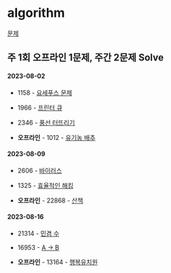 # algorithm
[문제](https://github.com/tony9402/baekjoon)

## 주 1회 오프라인 1문제,  주간 2문제 Solve
 
#### 2023-08-02

- 1158 - [요세푸스 문제](https://www.acmicpc.net/problem/1158)
- 1966 - [프린터 큐](https://www.acmicpc.net/problem/1966)
- 2346 - [풍선 터뜨리기](https://www.acmicpc.net/problem/2346)

- **오프라인** - 1012 - [유기농 배추](https://www.acmicpc.net/problem/1012)

#### 2023-08-09

- 2606 - [바이러스](https://www.acmicpc.net/problem/2606)
- 1325 - [효율적인 해킹](https://www.acmicpc.net/problem/1325)

- **오프라인** - 22868 - [산책](https://www.acmicpc.net/problem/22868)
 
#### 2023-08-16
- 21314 - [민겸 수](https://www.acmicpc.net/problem/21314)
- 16953 - [A -> B](https://www.acmicpc.net/problem/16953)
  
- **오프라인** - 13164 - [행복유치원](https://www.acmicpc.net/problem/13164)

